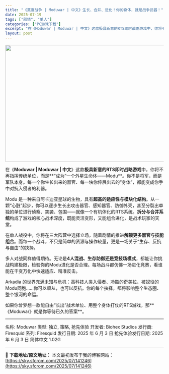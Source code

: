 ```yaml
---
title: "《莫度战争 | Moduwar | 中文》生长、合并、进化！你的身体，就是战争武器！"
date: 2025-07-19
tags: ["剧情", "单人"]
categories: ["PC游戏下载"]
excerpt: "在《Moduwar | Moduwar | 中文》这款极具新意的RTS即时战略游戏中，你将不再指挥传统单位，而是**“成为”一个外星生命体——Modu**。你不是将军，而是军队本身。每一个你生长出来的器官、每一块你伸展出去的“身体”，都能变成你手中对抗入侵者的利器。 Modu 是一种来自阿卡迪亚星球&hellip;"
layout: post
---
```


<img class="aligncenter size-full wp-image-141247" src="https://sky.sfcrom.com/wp-content/uploads/2025/07/2025071906005451.webp" alt="" width="660" height="370" />

在《<strong>Moduwar | Moduwar | 中文</strong>》这款<strong>极具新意的RTS即时战略游戏</strong>中，你将不再指挥传统单位，而是**“成为”一个外星生命体——Modu**。你不是将军，而是军队本身。每一个你生长出来的器官、每一块你伸展出去的“身体”，都能变成你手中对抗入侵者的利器。

Modu 是一种来自阿卡迪亚星球的生物，具有<strong>超高的适应性与模块化结构</strong>。从一颗“心脏”起步，你可以逐步生长出攻击器官、感知器官、防御外壳，甚至分裂出单独的单位进行侦察、突袭、包围——就像一个有机体化的RTS系统。<strong>拆分与合并系统</strong>构成了游戏的核心战术深度，既能灵活变形，又能组合进化，是战术玩家的天堂。

在单人战役中，你将在三大阵营中选择立场，随着剧情的推进<strong>解锁更多器官与技能组合</strong>。而每一个战斗，不只是简单的资源与操作较量，更是一场关于“生存、反抗与自由”的抉择。

多人对战同样值得期待。无论是<strong>4人混战、生存防御还是竞技场模式</strong>，都能让你挑战构建极限，检验你的Modu进化是否合理。每场战斗都仿佛一场进化竞赛，看谁能在千变万化中快速适应、精准反击。

Arkadia 的世界充满未知与危机：高科技人类入侵者、冷酷的奇美拉、被奴役的Modu同胞……你可以顺从，也可以反抗。你的每个抉择，都将影响整个生态圈、整个银河的命运。

如果你曾梦想一款能自由“长出”战术单位、用整个身体打仗的RTS游戏，那**《Moduwar》就是你等待已久的答案**。

<hr />

名称: Moduwar
类型: 独立, 策略, 抢先体验
开发者: Biohex Studios
发行商: Firesquid
系列: Firesquid
发行日期: 2025 年 6 月 3 日
抢先体验发行日期: 2025 年 6 月 3 日
简体中文
1.02G

---
📖 **下载地址/原文地址：** 本文最初发布于我的博客网站：[https://sky.sfcrom.com/2025/07/141246](https://sky.sfcrom.com/2025/07/141246)
